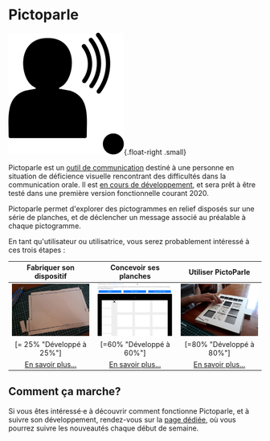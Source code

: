 # Pictoparle

![Logo de Pictoparle, silhouette parlante](img/pictoparle-icon.svg){.float-right .small}

Pictoparle est un [outil de communication](caa.md) destiné à une personne en situation de déficience visuelle rencontrant des difficultés dans la communication orale.
Il est [en cours de développement](avancee.md), et sera prêt à être testé dans une première version fonctionnelle courant 2020.

Pictoparle permet d'explorer des pictogrammes en relief disposés sur une série de planches, et de déclencher un message associé au préalable à chaque pictogramme. 

En tant qu'utilisateur ou utilisatrice, vous serez probablement intéressé à ces trois étapes :


| Fabriquer son dispositif | Concevoir ses planches | Utiliser PictoParle |
|:--------------------------:|:---------------------------------------:|:------------------------:|
| ![boîtier](img/decoupe.jpg) | ![fabriquer ses planches](img/fabrique-crop.png) | ![utiliser PictoParle](img/utilisation-crop.jpg) |
| [= 25% "Développé à 25%"] | [=60% "Développé à 60%"]   | [=80% "Développé à 80%"]   |
| [En savoir plus...](fabrication.md) | [En savoir plus...](conception-planches.md) | [En savoir plus...](utilisation.md) |



## Comment ça marche?

Si vous êtes intéressé·e à découvrir comment fonctionne Pictoparle, et à suivre son développement, rendez-vous sur la [page dédiée](avancee.md), où vous pourrez suivre les nouveautés chaque début de semaine.
